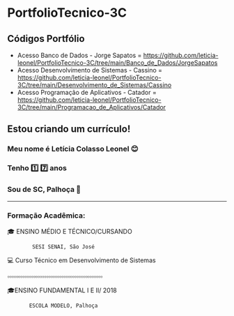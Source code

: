 # PortfolioTecnico-3C
## Códigos Portfólio
* Acesso Banco de Dados - Jorge Sapatos = https://github.com/leticia-leonel/PortfolioTecnico-3C/tree/main/Banco_de_Dados/JorgeSapatos
* Acesso Desenvolvimento de Sistemas - Cassino = https://github.com/leticia-leonel/PortfolioTecnico-3C/tree/main/Desenvolvimento_de_Sistemas/Cassino
* Acesso Programação de Aplicativos - Catador = https://github.com/leticia-leonel/PortfolioTecnico-3C/tree/main/Programacao_de_Aplicativos/Catador

## Estou criando um currículo!

### Meu nome é **Letícia Colasso Leonel** :blush:

### Tenho :one: :seven: anos

### Sou de SC, Palhoça :round_pushpin:

------------------------------

### **Formação Acadêmica:**
   :mortar_board: ENSINO MÉDIO E TÉCNICO/CURSANDO 
   
            SESI SENAI, São José             
:computer: Curso Técnico em Desenvolvimento de Sistemas

:white_small_square::white_small_square::white_small_square::white_small_square::white_small_square::white_small_square::white_small_square::white_small_square::white_small_square::white_small_square::white_small_square::white_small_square::white_small_square::white_small_square::white_small_square::white_small_square::white_small_square::white_small_square::white_small_square::white_small_square::white_small_square::white_small_square::white_small_square::white_small_square::white_small_square::white_small_square::white_small_square::white_small_square::white_small_square::white_small_square::white_small_square::white_small_square::white_small_square::white_small_square::white_small_square::white_small_square::white_small_square::white_small_square::white_small_square::white_small_square::white_small_square::white_small_square::white_small_square::white_small_square:

:mortar_board:ENSINO FUNDAMENTAL I E II/ 2018

           ESCOLA MODELO, Palhoça    
